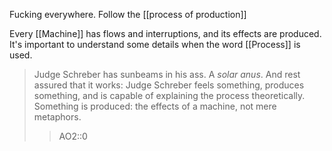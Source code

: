Fucking everywhere. Follow the [[process of production]]

Every [[Machine]] has flows and interruptions, and its effects are produced. It's important to understand some details when the word [[Process]] is used.

> Judge Schreber has sunbeams in his ass. A *solar anus*. And rest assured that it works: Judge Schreber feels something, produces something, and is capable of explaining the process theoretically. Something is produced: the effects of a machine, not mere metaphors.
> > AO2::0


